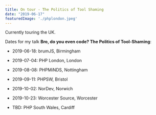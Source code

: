 ```yaml
---
title: On tour - The Politics of Tool Shaming
date: "2019-06-17"
featuredImage: './phplondon.jpeg'
---
```


Currently touring the UK.

<!-- end -->

Dates for my talk **Bro, do you even code? The Politics of Tool-Shaming**:

- 2019-06-18: brumJS, Birmingham

- 2019-07-04: PHP London, London

- 2019-08-08: PHPMiNDS, Nottingham

- 2019-09-11: PHPSW, Bristol

- 2019-10-02: NorDev, Norwich

- 2019-10-23: Worcester Source, Worcester

- TBD: PHP South Wales, Cardiff
